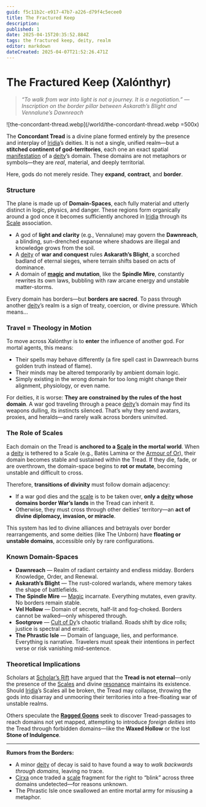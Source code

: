 ```yaml
---
guid: f5c11b2c-e917-47b7-a226-d79f4c5ecee0
title: The Fractured Keep
description: 
published: 1
date: 2025-04-15T20:35:52.884Z
tags: the fractured keep, deity, realm
editor: markdown
dateCreated: 2025-04-07T21:52:26.471Z
---
```


# The Fractured Keep (Xalónthyr)

> *“To walk from war into light is not a journey. It is a negotiation.” — Inscription on the border pillar between Askarath’s Blight and Vennalune’s Dawnreach*

![the-concordant-thread.webp](/world/the-concordant-thread.webp =500x)

The **Concordant Tread** is a divine plane formed entirely by the presence and interplay of [Iridia](/geography/world/iridia.md)’s deities. It is not a single, unified realm—but a **stitched continent of god-territories**, each one an exact spatial [manifestation](/structure/chronological/event/manifestation.md) of a [deity](/structure/mechanic/deity.md)’s domain. These domains are not metaphors or symbols—they are *real*, material, and deeply territorial.

Here, gods do not merely reside. They **expand**, **contract**, and **border**.

### Structure

The plane is made up of **Domain-Spaces**, each fully material and utterly distinct in logic, physics, and danger. These regions form organically around a god once it becomes sufficiently anchored in [Iridia](/geography/world/iridia.md) through its [Scale](/geography/landmark/scale.md) association.

- A god of **light and clarity** (e.g., Vennalune) may govern the **Dawnreach**, a blinding, sun-drenched expanse where shadows are illegal and knowledge grows from the soil.
- A [deity](/structure/mechanic/deity.md) of **war and conquest** rules **Askarath’s Blight**, a scorched badland of eternal sieges, where terrain shifts based on acts of dominance.
- A domain of **[magic](/structure/mechanic/magic.md) and mutation**, like the **Spindle Mire**, constantly rewrites its own laws, bubbling with raw arcane energy and unstable matter-storms.

Every domain has borders—but **borders are sacred**. To pass through another [deity](/structure/mechanic/deity.md)’s realm is a sign of treaty, coercion, or divine pressure. Which means…

### Travel = Theology in Motion

To move across Xalónthyr is to **enter** the influence of another god. For mortal agents, this means:

- Their spells may behave differently (a fire spell cast in Dawnreach burns golden truth instead of flame).
- Their minds may be altered temporarily by ambient domain logic.
- Simply existing in the wrong domain for too long might change their alignment, physiology, or even name.

For deities, it is worse: **They are constrained by the rules of the host domain**. A war god traveling through a peace [deity](/structure/mechanic/deity.md)’s domain may find its weapons dulling, its instincts silenced. That’s why they send avatars, proxies, and heralds—and rarely walk across borders uninvited.

### The Role of Scales

Each domain on the Tread is **anchored to a [Scale](/geography/landmark/scale.md) in the mortal world**. When a [deity](/structure/mechanic/deity.md) is tethered to a Scale (e.g., Batès Lamina or the [Armour of Or](/geography/scale/armour-of-or.md)), their domain becomes stable and sustained within the Tread. If they die, fade, or are overthrown, the domain-space begins to **rot or mutate**, becoming unstable and difficult to cross.

Therefore, **transitions of divinity** must follow domain adjacency:

- If a war god dies and the [scale](/geography/landmark/scale.md) is to be taken over, **only a [deity](/structure/mechanic/deity.md) whose domains border War’s lands** in the Tread can inherit it.
- Otherwise, they must cross through other deities’ territory—an **act of divine diplomacy, invasion, or miracle**.

This system has led to divine alliances and betrayals over border rearrangements, and some deities (like The Unborn) have **floating or unstable domains**, accessible only by rare configurations.

### Known Domain-Spaces

- **Dawnreach** — Realm of radiant certainty and endless midday. Borders Knowledge, Order, and Renewal.
- **Askarath’s Blight** — The rust-colored warlands, where memory takes the shape of battlefields.
- **The Spindle Mire** — [Magic](/structure/mechanic/magic.md) incarnate. Everything mutates, even gravity. No borders remain stable.
- **Vel Hollow** — Domain of secrets, half-lit and fog-choked. Borders cannot be walked—only whispered through.
- **Sootgrove** — [Cult of Dy](/structure/society/factions/cult-of-dy.md)’s chaotic trialland. Roads shift by dice rolls; justice is spectral and erratic.
- **The Phrastic Isle** — Domain of language, lies, and performance. Everything is narrative. Travelers must speak their intentions in perfect verse or risk vanishing mid-sentence.

### Theoretical Implications

Scholars at [Scholar’s Rift](/geography/settlement/enclave/scholars-rift/scholars-rift.md) have argued that the **Tread is not eternal**—only the presence of the [Scales](/geography/landmark/scale.md) and divine [resonance](/raw/20250501/resonance/resonance.md) maintains its existence. Should [Iridia](/geography/world/iridia.md)’s Scales all be broken, the Tread may collapse, throwing the gods into disarray and unmooring their territories into a free-floating war of unstable realms.

Others speculate the **[Ragged Goons](/structure/society/factions/ragged-goons.md)** seek to discover Tread-passages to reach domains not yet mapped, attempting to introduce *foreign deities* into the Tread through forbidden domains—like the **Waxed Hollow** or the lost **Stone of Indulgence**.

---

**Rumors from the Borders:**

- A minor [deity](/structure/mechanic/deity.md) of decay is said to have found a way to *walk backwards through domains*, leaving no trace.
- [Cirxa](/being/character/cirxa.md) once traded a [scale](/geography/landmark/scale.md) fragment for the right to “blink” across three domains undetected—for reasons unknown.
- The Phrastic Isle once swallowed an entire mortal army for misusing a metaphor.

